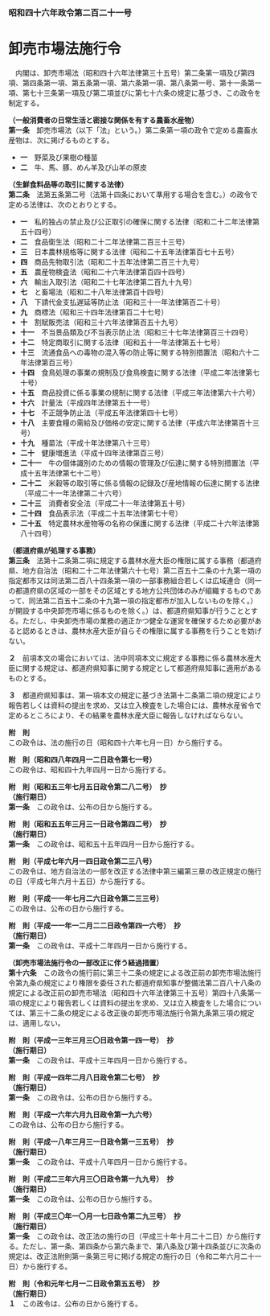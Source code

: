 ### 昭和四十六年政令第二百二十一号  
# 卸売市場法施行令  
　内閣は、卸売市場法（昭和四十六年法律第三十五号）第二条第一項及び第四項、第四条第一項、第五条第一項、第六条第一項、第八条第一号、第十一条第一項、第七十三条第一項及び第二項並びに第七十六条の規定に基づき、この政令を制定する。  
  
**（一般消費者の日常生活と密接な関係を有する農畜水産物）**  
**第一条**　卸売市場法（以下「法」という。）第二条第一項の政令で定める農畜水産物は、次に掲げるものとする。  
* **一**　野菜及び果樹の種苗  
* **二**　牛、馬、豚、めん羊及び山羊の原皮  
  
**（生鮮食料品等の取引に関する法律）**  
**第二条**　法第五条第二号（法第十四条において準用する場合を含む。）の政令で定める法律は、次のとおりとする。  
* **一**　私的独占の禁止及び公正取引の確保に関する法律（昭和二十二年法律第五十四号）  
* **二**　食品衛生法（昭和二十二年法律第二百三十三号）  
* **三**　日本農林規格等に関する法律（昭和二十五年法律第百七十五号）  
* **四**　商品先物取引法（昭和二十五年法律第二百三十九号）  
* **五**　農産物検査法（昭和二十六年法律第百四十四号）  
* **六**　輸出入取引法（昭和二十七年法律第二百九十九号）  
* **七**　と畜場法（昭和二十八年法律第百十四号）  
* **八**　下請代金支払遅延等防止法（昭和三十一年法律第百二十号）  
* **九**　商標法（昭和三十四年法律第百二十七号）  
* **十**　割賦販売法（昭和三十六年法律第百五十九号）  
* **十一**　不当景品類及び不当表示防止法（昭和三十七年法律第百三十四号）  
* **十二**　特定商取引に関する法律（昭和五十一年法律第五十七号）  
* **十三**　流通食品への毒物の混入等の防止等に関する特別措置法（昭和六十二年法律第百三号）  
* **十四**　食鳥処理の事業の規制及び食鳥検査に関する法律（平成二年法律第七十号）  
* **十五**　商品投資に係る事業の規制に関する法律（平成三年法律第六十六号）  
* **十六**　計量法（平成四年法律第五十一号）  
* **十七**　不正競争防止法（平成五年法律第四十七号）  
* **十八**　主要食糧の需給及び価格の安定に関する法律（平成六年法律第百十三号）  
* **十九**　種苗法（平成十年法律第八十三号）  
* **二十**　健康増進法（平成十四年法律第百三号）  
* **二十一**　牛の個体識別のための情報の管理及び伝達に関する特別措置法（平成十五年法律第七十二号）  
* **二十二**　米穀等の取引等に係る情報の記録及び産地情報の伝達に関する法律（平成二十一年法律第二十六号）  
* **二十三**　消費者安全法（平成二十一年法律第五十号）  
* **二十四**　食品表示法（平成二十五年法律第七十号）  
* **二十五**　特定農林水産物等の名称の保護に関する法律（平成二十六年法律第八十四号）  
  
**（都道府県が処理する事務）**  
**第三条**　法第十二条第二項に規定する農林水産大臣の権限に属する事務（都道府県、地方自治法（昭和二十二年法律第六十七号）第二百五十二条の十九第一項の指定都市又は同法第二百八十四条第一項の一部事務組合若しくは広域連合（同一の都道府県の区域の一部をその区域とする地方公共団体のみが組織するものであって、同法第二百五十二条の十九第一項の指定都市が加入しないものを除く。）が開設する中央卸売市場に係るものを除く。）は、都道府県知事が行うこととする。ただし、中央卸売市場の業務の適正かつ健全な運営を確保するため必要があると認めるときは、農林水産大臣が自らその権限に属する事務を行うことを妨げない。  
  
**２**　前項本文の場合においては、法中同項本文に規定する事務に係る農林水産大臣に関する規定は、都道府県知事に関する規定として都道府県知事に適用があるものとする。  
  
**３**　都道府県知事は、第一項本文の規定に基づき法第十二条第二項の規定により報告若しくは資料の提出を求め、又は立入検査をした場合には、農林水産省令で定めるところにより、その結果を農林水産大臣に報告しなければならない。  
  
**附　則**  
この政令は、法の施行の日（昭和四十六年七月一日）から施行する。  
  
**附　則（昭和四八年四月一二日政令第七一号）**  
この政令は、昭和四十九年四月一日から施行する。  
  
**附　則（昭和五三年七月五日政令第二八二号）　抄**  
**（施行期日）**  
**第一条**　この政令は、公布の日から施行する。  
  
**附　則（昭和五五年三月三一日政令第四二号）　抄**  
**（施行期日）**  
**第一条**　この政令は、昭和五十五年四月一日から施行する。  
  
**附　則（平成七年六月一四日政令第二三八号）**  
この政令は、地方自治法の一部を改正する法律中第三編第三章の改正規定の施行の日（平成七年六月十五日）から施行する。  
  
**附　則（平成一一年七月二六日政令第二三三号）**  
この政令は、公布の日から施行する。  
  
**附　則（平成一一年一二月二二日政令第四一六号）　抄**  
**（施行期日）**  
**第一条**　この政令は、平成十二年四月一日から施行する。  
  
**（卸売市場法施行令の一部改正に伴う経過措置）**  
**第十六条**　この政令の施行前に第三十二条の規定による改正前の卸売市場法施行令第九条の規定により権限を委任された都道府県知事が整備法第二百八十八条の規定による改正前の卸売市場法（昭和四十六年法律第三十五号）第四十八条第一項の規定により報告若しくは資料の提出を求め、又は立入検査をした場合については、第三十二条の規定による改正後の卸売市場法施行令第九条第三項の規定は、適用しない。  
  
**附　則（平成一三年三月三〇日政令第一四一号）　抄**  
**（施行期日）**  
**第一条**　この政令は、平成十三年四月一日から施行する。  
  
**附　則（平成一四年二月八日政令第二七号）　抄**  
**（施行期日）**  
**第一条**　この政令は、公布の日から施行する。  
  
**附　則（平成一六年六月九日政令第一九六号）**  
この政令は、公布の日から施行する。  
  
**附　則（平成一八年三月三一日政令第一三五号）　抄**  
**（施行期日）**  
**第一条**　この政令は、平成十八年四月一日から施行する。  
  
**附　則（平成二三年六月三〇日政令第一九九号）　抄**  
**（施行期日）**  
**第一条**　この政令は、公布の日から施行する。  
  
**附　則（平成三〇年一〇月一七日政令第二九三号）　抄**  
**（施行期日）**  
**第一条**　この政令は、改正法の施行の日（平成三十年十月二十二日）から施行する。ただし、第一条、第四条から第六条まで、第八条及び第十四条並びに次条の規定は、改正法附則第一条第三号に掲げる規定の施行の日（令和二年六月二十一日）から施行する。  
  
**附　則（令和元年七月一二日政令第五五号）　抄**  
**（施行期日）**  
**１**　この政令は、公布の日から施行する。  
  
